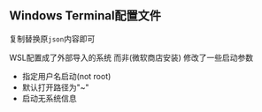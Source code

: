 ## Windows Terminal配置文件
复制替换原`json`内容即可

WSL配置成了外部导入的系统 而非(微软商店安装)
修改了一些启动参数
- 指定用户名启动(not root)
- 默认打开路径为"~"
- 启动无系统信息